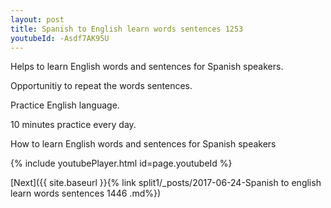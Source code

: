 ```yaml
---
layout: post
title: Spanish to English learn words sentences 1253 
youtubeId: -Asdf7AK95U
---
```

 
 
Helps to learn English words and sentences for Spanish speakers.

Opportunitiy to repeat the words sentences. 

Practice English language. 
 
10 minutes practice every day. 
 
How to learn English words and sentences for Spanish speakers 
 
{% include youtubePlayer.html id=page.youtubeId %}
 
 
[Next]({{ site.baseurl }}{% link  split1/_posts/2017-06-24-Spanish to english learn words sentences 1446 .md%})
 
